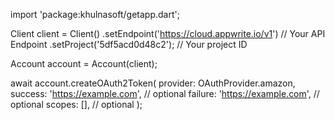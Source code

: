 import 'package:khulnasoft/getapp.dart';

Client client = Client()
    .setEndpoint('https://cloud.appwrite.io/v1') // Your API Endpoint
    .setProject('5df5acd0d48c2'); // Your project ID

Account account = Account(client);

await account.createOAuth2Token(
    provider: OAuthProvider.amazon,
    success: 'https://example.com', // optional
    failure: 'https://example.com', // optional
    scopes: [], // optional
);
